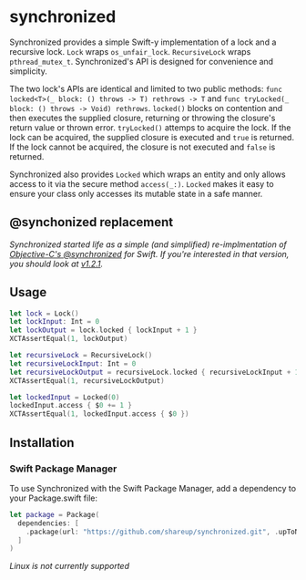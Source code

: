 # synchronized

Synchronized provides a simple Swift-y implementation of a lock and a recursive lock. `Lock` wraps `os_unfair_lock`. `RecursiveLock` wraps `pthread_mutex_t`. Synchronized's API is designed for convenience and simplicity.

The two lock's APIs are identical and limited to two public methods: `func locked<T>(_ block: () throws -> T) rethrows -> T` and `func tryLocked(_ block: () throws -> Void) rethrows`. `locked()` blocks on contention and then executes the supplied closure, returning or throwing the closure's return value or thrown error. `tryLocked()` attemps to acquire the lock. If the lock can be acquired, the supplied closure is executed and `true` is returned. If the lock cannot be acquired, the closure is not executed and `false` is returned.

Synchronized also provides `Locked` which wraps an entity and only allows access to it via the secure method `access(_:)`. `Locked` makes it easy to ensure your class only accesses its mutable state in a safe manner.

## @synchonized replacement 

_Synchronized started life as a simple (and simplified) re-implmentation of [Objective-C's @synchronized](http://www.opensource.apple.com/source/objc4/objc4-646/runtime/objc-sync.mm) for Swift. If you're interested in that version, you should look at [v1.2.1](https://github.com/shareup/synchronized/releases/tag/v1.2.1)._ 

## Usage

```swift
let lock = Lock()
let lockInput: Int = 0
let lockOutput = lock.locked { lockInput + 1 }
XCTAssertEqual(1, lockOutput)

let recursiveLock = RecursiveLock()
let recursiveLockInput: Int = 0
let recursiveLockOutput = recursiveLock.locked { recursiveLockInput + 1 }
XCTAssertEqual(1, recursiveLockOutput)

let lockedInput = Locked(0)
lockedInput.access { $0 += 1 }
XCTAssertEqual(1, lockedInput.access { $0 })
```

## Installation

### Swift Package Manager

To use Synchronized with the Swift Package Manager, add a dependency to your Package.swift file:

```swift
let package = Package(
  dependencies: [
    .package(url: "https://github.com/shareup/synchronized.git", .upToNextMajor(from: "3.1.0"))
  ]
)
```

_Linux is not currently supported_
